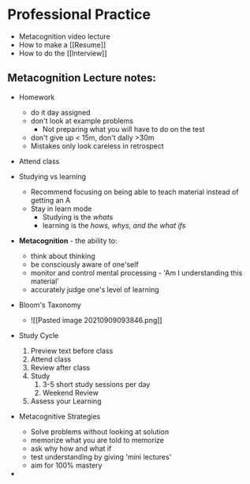 # Professional Practice
* Metacognition video lecture
* How to make a [[Resume]]
* How to do the [[Interview]]

## Metacognition Lecture notes:
* Homework
	* do it day assigned
	* don't look at example problems
		* Not preparing what you will have to do on the test
	* don't give up < 15m, don't dally >30m
	* Mistakes only look careless in retrospect
* Attend class
* Studying vs learning
	* Recommend focusing on being able to teach material instead of getting an A 
	* Stay in learn mode
		* Studying is the *whats*
		* learning is the *hows, whys, and the what ifs*
* **Metacognition** - the ability to:
	* think about thinking
	* be consciously aware of one'self
	* monitor and control mental processing - 'Am I understanding this material'
	* accurately judge one's level of learning
* Bloom's Taxonomy
	* ![[Pasted image 20210909093846.png]]
* Study Cycle
	1. Preview text before class
	2. Attend class
	3. Review after class
	4. Study
		1. 3-5 short study sessions per day
		2. Weekend Review
	5. Assess your Learning
* Metacognitive Strategies
	* Solve problems without looking at solution
	* memorize what you are told to memorize
	* ask why how and what if
	* test understanding by giving 'mini lectures'
	* aim for 100% mastery


* 